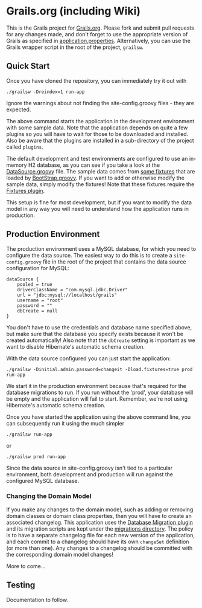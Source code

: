 # Grails.org (including Wiki)

This is the Grails project for [Grails.org](http://www.grails.org). Please fork and submit pull requests for any changes made, and don't forget to use the appropriate version of Grails as specified in [application.properties](https://github.com/grails-samples/grails-website/blob/master/application.properties). Alternatively, you can use the Grails wrapper script in the root of the project, `grailsw`.

## Quick Start

Once you have cloned the repository, you can immediately try it out with

    ./grailsw -Dreindex=1 run-app

Ignore the warnings about not finding the site-config.groovy files - they are expected.

The above command starts the application in the development environment with some sample data. Note that the application depends on quite a few plugins so you will have to wait for those to be downloaded and installed. Also be aware that the plugins are installed in a sub-directory of the project called `plugins`. 

The default development and test environments are configured to use an in-memory H2 database, as you can see if you take a look at the [DataSource.groovy](https://github.com/grails-samples/grails-website/blob/master/grails-app/conf/DataSource.groovy) file. The sample data comes from [some fixtures](https://github.com/grails-samples/grails-website/tree/master/fixtures/) that are loaded by [BootStrap.groovy](https://github.com/grails-samples/grails-website/blob/master/grails-app/conf/BootStrap.groovy). If you want to add or otherwise modify the sample data, simply modify the fixtures! Note that these fixtures require the [Fixtures plugin](http://grails.org/plugin/fixtures).

This setup is fine for most development, but if you want to modify the data model in any way you will need to understand how the application runs in production.

## Production Environment

The production environment uses a MySQL database, for which you need to configure the data source. The easiest way to do this is to create a `site-config.groovy` file in the root of the project that contains the data source configuration for MySQL:

    dataSource {
        pooled = true
        driverClassName = "com.mysql.jdbc.Driver"       
        url = "jdbc:mysql://localhost/grails"
        username = "root"
        password = ""
        dbCreate = null
    }

You don't have to use the credentials and database name specified above, but make sure that the database you specify exists because it won't be created automatically! Also note that the `dbCreate` setting is important as we want to disable Hibernate's automatic schema creation.

With the data source configured you can just start the application:

    ./grailsw -Dinitial.admin.password=changeit -Dload.fixtures=true prod run-app

We start it in the production environment because that's required for the database migrations to run. If you run without the 'prod', your database will be empty and the application will fail to start. Remember, we're not using Hibernate's automatic schema creation.

Once you have started the application using the above command line, you can subsequently run it using the much simpler

    ./grailsw run-app

or 

    ./grailsw prod run-app

Since the data source in site-config.groovy isn't tied to a particular environment, both development and production will run against the configured MySQL database.

### Changing the Domain Model

If you make any changes to the domain model, such as adding or removing domain classes or domain class properties, then you will have to create an associated changelog. This application uses the [Database Migration plugin](http://grails.org/plugin/database-migration) and its migration scripts are kept under the [migrations directory](https://github.com/grails-samples/grails-website/tree/master/migrations/). The policy is to have a separate changelog file for each new version of the application, and each commit to a changelog should have its own `changeSet` definition (or more than one). Any changes to a changelog should be committed with the corresponding domain model changes!

More to come...

## Testing

Documentation to follow.
